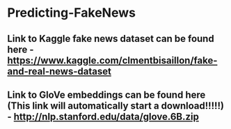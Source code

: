 # Predicting-FakeNews

## Link to Kaggle fake news dataset can be found here - https://www.kaggle.com/clmentbisaillon/fake-and-real-news-dataset

## Link to GloVe embeddings can be found here (This link will automatically start a download!!!!!) - http://nlp.stanford.edu/data/glove.6B.zip
